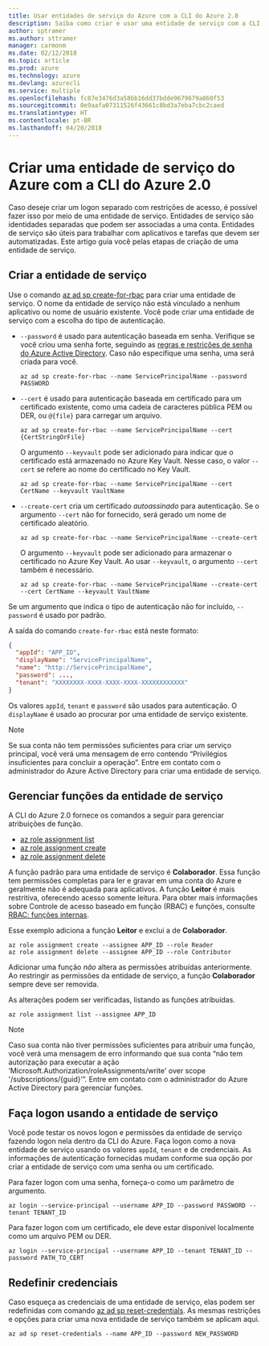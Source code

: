 ```yaml
---
title: Usar entidades de serviço do Azure com a CLI do Azure 2.0
description: Saiba como criar e usar uma entidade de serviço com a CLI do Azure 2.0.
author: sptramer
ms.author: sttramer
manager: carmonm
ms.date: 02/12/2018
ms.topic: article
ms.prod: azure
ms.technology: azure
ms.devlang: azurecli
ms.service: multiple
ms.openlocfilehash: fc87e3476d3a58bb16dd37bdde9679679a860f53
ms.sourcegitcommit: 0e9aafa07311526f43661c8bd3a7eba7cbc2caed
ms.translationtype: HT
ms.contentlocale: pt-BR
ms.lasthandoff: 04/20/2018
---
```

# <a name="create-an-azure-service-principal-with-azure-cli-20"></a>Criar uma entidade de serviço do Azure com a CLI do Azure 2.0

Caso deseje criar um logon separado com restrições de acesso, é possível fazer isso por meio de uma entidade de serviço. Entidades de serviço são identidades separadas que podem ser associadas a uma conta. Entidades de serviço são úteis para trabalhar com aplicativos e tarefas que devem ser automatizadas. Este artigo guia você pelas etapas de criação de uma entidade de serviço.

## <a name="create-the-service-principal"></a>Criar a entidade de serviço

Use o comando [az ad sp create-for-rbac](/cli/azure/ad/sp#az-ad-sp-create-for-rbac) para criar uma entidade de serviço. O nome da entidade de serviço não está vinculado a nenhum aplicativo ou nome de usuário existente. Você pode criar uma entidade de serviço com a escolha do tipo de autenticação.

* `--password` é usado para autenticação baseada em senha. Verifique se você criou uma senha forte, seguindo as [regras e restrições de senha do Azure Active Directory](/azure/active-directory/active-directory-passwords-policy). Caso não especifique uma senha, uma será criada para você.

  ```azurecli
  az ad sp create-for-rbac --name ServicePrincipalName --password PASSWORD
  ```

* `--cert` é usado para autenticação baseada em certificado para um certificado existente, como uma cadeia de caracteres pública PEM ou DER, ou `@{file}` para carregar um arquivo.

  ```azurecli
  az ad sp create-for-rbac --name ServicePrincipalName --cert {CertStringOrFile} 
  ```

  O argumento `--keyvault` pode ser adicionado para indicar que o certificado está armazenado no Azure Key Vault. Nesse caso, o valor `--cert` se refere ao nome do certificado no Key Vault.

  ```azurecli
  az ad sp create-for-rbac --name ServicePrincipalName --cert CertName --keyvault VaultName
  ```

* `--create-cert` cria um certificado _autoassinado_ para autenticação. Se o argumento `--cert` não for fornecido, será gerado um nome de certificado aleatório.

  ```azurecli
  az ad sp create-for-rbac --name ServicePrincipalName --create-cert
  ```

  O argumento `--keyvault` pode ser adicionado para armazenar o certificado no Azure Key Vault. Ao usar `--keyvault`, o argumento `--cert` também é necessário.

  ```azurecli
  az ad sp create-for-rbac --name ServicePrincipalName --create-cert --cert CertName --keyvault VaultName
  ```

Se um argumento que indica o tipo de autenticação não for incluído, `--password` é usado por padrão.

A saída do comando `create-for-rbac` está neste formato:

```json
{
  "appId": "APP_ID",
  "displayName": "ServicePrincipalName",
  "name": "http://ServicePrincipalName",
  "password": ...,
  "tenant": "XXXXXXXX-XXXX-XXXX-XXXX-XXXXXXXXXXXX"
}
```

Os valores `appId`, `tenant` e `password` são usados para autenticação. O `displayName` é usado ao procurar por uma entidade de serviço existente.

> [!NOTE]
> Se sua conta não tem permissões suficientes para criar um serviço principal, você verá uma mensagem de erro contendo “Privilégios insuficientes para concluir a operação”. Entre em contato com o administrador do Azure Active Directory para criar uma entidade de serviço.

## <a name="manage-service-principal-roles"></a>Gerenciar funções da entidade de serviço 

A CLI do Azure 2.0 fornece os comandos a seguir para gerenciar atribuições de função.

* [az role assignment list](/cli/azure/role/assignment#az-role-assignment-list)
* [az role assignment create](/cli/azure/role/assignment#az-role-assignment-create)
* [az role assignment delete](/cli/azure/role/assignment#az-role-assignment-delete)

A função padrão para uma entidade de serviço é **Colaborador**. Essa função tem permissões completas para ler e gravar em uma conta do Azure e geralmente não é adequada para aplicativos. A função **Leitor** é mais restritiva, oferecendo acesso somente leitura.  Para obter mais informações sobre Controle de acesso baseado em função (RBAC) e funções, consulte [RBAC: funções internas](/azure/active-directory/role-based-access-built-in-roles).

Esse exemplo adiciona a função **Leitor** e exclui a de **Colaborador**.

```azurecli
az role assignment create --assignee APP_ID --role Reader
az role assignment delete --assignee APP_ID --role Contributor
```

Adicionar uma função _não_ altera as permissões atribuídas anteriormente. Ao restringir as permissões da entidade de serviço, a função __Colaborador__ sempre deve ser removida.

As alterações podem ser verificadas, listando as funções atribuídas.

```azurecli
az role assignment list --assignee APP_ID
```

> [!NOTE] 
> Caso sua conta não tiver permissões suficientes para atribuir uma função, você verá uma mensagem de erro informando que sua conta “não tem autorização para executar a ação ‘Microsoft.Authorization/roleAssignments/write' over scope '/subscriptions/{guid}’”. Entre em contato com o administrador do Azure Active Directory para gerenciar funções.

## <a name="log-in-using-the-service-principal"></a>Faça logon usando a entidade de serviço

Você pode testar os novos logon e permissões da entidade de serviço fazendo logon nela dentro da CLI do Azure. Faça logon como a nova entidade de serviço usando os valores `appId`, `tenant` e de credenciais. As informações de autenticação fornecidas mudam conforme sua opção por criar a entidade de serviço com uma senha ou um certificado.

Para fazer logon com uma senha, forneça-o como um parâmetro de argumento.

```azurecli
az login --service-principal --username APP_ID --password PASSWORD --tenant TENANT_ID
```

Para fazer logon com um certificado, ele deve estar disponível localmente como um arquivo PEM ou DER.

```azurecli
az login --service-principal --username APP_ID --tenant TENANT_ID --password PATH_TO_CERT
```
## <a name="reset-credentials"></a>Redefinir credenciais

Caso esqueça as credenciais de uma entidade de serviço, elas podem ser redefinidas com comando [az ad sp reset-credentials](https://docs.microsoft.com/en-us/cli/azure/ad/sp#az-ad-sp-reset-credentials). As mesmas restrições e opções para criar uma nova entidade de serviço também se aplicam aqui.

```azurecli
az ad sp reset-credentials --name APP_ID --password NEW_PASSWORD
```
